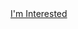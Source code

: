 <div class="cf" data-space="25"></div>


<div class="sub-cont">
  <div class="sub-wrap">
    <a class="sub-token-link" href="https://ctr.memberful.com/checkout?plan=20675" title="ctr Academy"><span>I'm Interested</span></a>
  </div>
</div>




